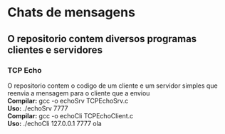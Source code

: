 # Chats de mensagens

<h2> O repositorio contem diversos programas clientes e servidores
</h2>

<h3>
TCP Echo
 </h3>

<a>
O repositorio contem o codigo de um cliente e um servidor simples
que reenvia a mensagem para o cliente que a enviou
</a>
<br>

<a>
<strong>Compilar:</strong> gcc -o echoSrv TCPEchoSrv.c <br>
<strong>Uso:</strong> ./echoSrv 7777
</a>

<br>
<a>
<strong>Compilar:</strong> gcc -o echoCli TCPEchoClient.c <br>
<strong>Uso:</strong> ./echoCli 127.0.0.1 7777 ola
